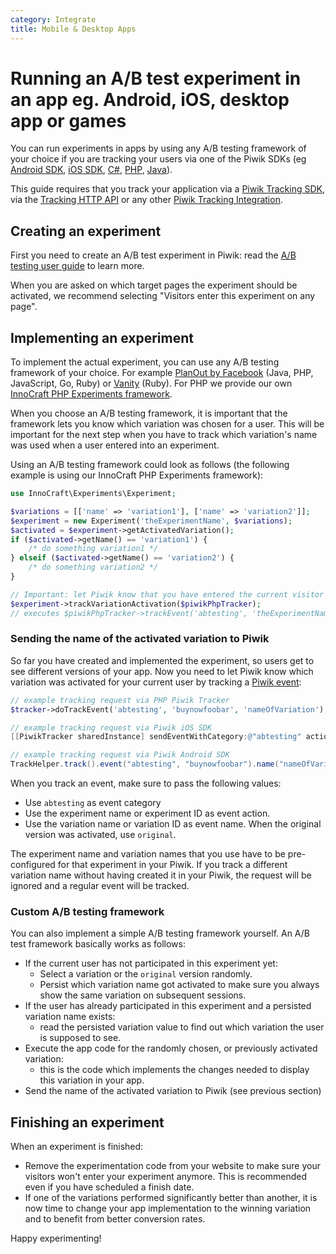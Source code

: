 ```yaml
---
category: Integrate
title: Mobile & Desktop Apps
---
```

# Running an A/B test experiment in an app eg. Android, iOS, desktop app or games 

You can run experiments in apps by using any A/B testing framework of your choice if you are tracking your users 
via one of the Piwik SDKs (eg [Android SDK](https://github.com/matomo-org/matomo-sdk-android), 
[iOS SDK](https://github.com/matomo-org/matomo-sdk-ios), [C#](https://github.com/matomo-org/piwik-dotnet-tracker), 
[PHP](https://github.com/matomo-org/matomo-php-tracker), [Java](https://github.com/matomo-org/piwik-java-tracker)). 

This guide requires that you track your application via a [Piwik Tracking SDK](/guides/tracking-api-clients), 
via the [Tracking HTTP API](/api-reference/tracking-api) or any other [Piwik Tracking Integration](https://matomo.org/integrate).
 
## Creating an experiment

First you need to create an A/B test experiment in Piwik: read the [A/B testing user guide](https://matomo.org/docs/ab-testing/) to learn more.

When you are asked on which target pages the experiment should be activated, we recommend selecting "Visitors enter this experiment on any page".

## Implementing an experiment

To implement the actual experiment, you can use any A/B testing framework of your choice.
 For example [PlanOut by Facebook](https://facebook.github.io/planout/) (Java, PHP, JavaScript, Go, Ruby) or [Vanity](https://github.com/assaf/vanity) (Ruby). For PHP we provide our own [InnoCraft PHP Experiments framework](https://github.com/innocraft/php-experiments).

When you choose an A/B testing framework, it is important that the framework lets you know which variation was chosen for a user. 
This will be important for the next step when you have to track which variation's name was used when a user entered
into an experiment. 

Using an A/B testing framework could look as follows (the following example is using our InnoCraft PHP Experiments framework):

```php
use InnoCraft\Experiments\Experiment;

$variations = [['name' => 'variation1'], ['name' => 'variation2']];
$experiment = new Experiment('theExperimentName', $variations);
$activated = $experiment->getActivatedVariation();
if ($activated->getName() == 'variation1') {
    /* do something variation1 */
} elseif ($activated->getName() == 'variation2') {
    /* do something variation2 */
}

// Important: let Piwik know that you have entered the current visitor into an experiment
$experiment->trackVariationActivation($piwikPhpTracker);
// executes $piwikPhpTracker->trackEvent('abtesting', 'theExperimentName', 'nameOfActivatedVariation');
```

### Sending the name of the activated variation to Piwik

So far you have created and implemented the experiment, so users get to see different versions of your app. 
Now you need to let Piwik know which variation was activated for your current user by tracking a [Piwik event](https://matomo.org/docs/event-tracking/):

```php
// example tracking request via PHP Piwik Tracker
$tracker->doTrackEvent('abtesting', 'buynowfoobar', 'nameOfVariation');
```

```objectivec
// example tracking request via Piwik iOS SDK
[[PiwikTracker sharedInstance] sendEventWithCategory:@"abtesting" action:@"buynowfoobar" name:@"nameOfVariation"];
```

```java
// example tracking request via Piwik Android SDK
TrackHelper.track().event("abtesting", "buynowfoobar").name("nameOfVariation").with(tracker);
```

When you track an event, make sure to pass the following values:
* Use `abtesting` as event category
* Use the experiment name or experiment ID as event action. 
* Use the variation name or variation ID as event name. When the original version was activated, use `original`. 

The experiment name and variation names that you use have to be pre-configured for that experiment in your Piwik. 
If you track a different variation name without having created it in your Piwik, 
the request will be ignored and a regular event will be tracked.

### Custom A/B testing framework

You can also implement a simple A/B testing framework yourself. An A/B test framework basically works as follows:

* If the current user has not participated in this experiment yet:
  * Select a variation or the `original` version randomly.
  * Persist which variation name got activated to make sure you always 
     show the same variation on subsequent sessions.  
* If the user has already participated in this experiment and a persisted variation name exists:
  * read the persisted variation value to find out which variation the user is supposed to see.
* Execute the app code for the randomly chosen, or previously activated variation: 
  * this is the code which implements the changes needed to display this variation in your app.  
* Send the name of the activated variation to Piwik  (see previous section)

## Finishing an experiment

When an experiment is finished:

 * Remove the experimentation code from your website to make sure your visitors won't enter your experiment anymore. This is recommended even if you have scheduled a finish date. 
 * If one of the variations performed significantly better than another, it is now time to change your app implementation to the winning variation and to benefit from better conversion rates. 

Happy experimenting!
